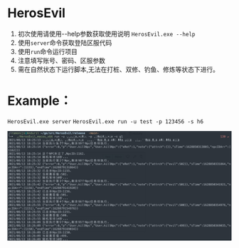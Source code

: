 # HerosEvil
1. 初次使用请使用--help参数获取使用说明
`HerosEvil.exe --help`
2. 使用`server`命令获取登陆区服代码
4. 使用`run`命令运行项目
5. 注意填写账号、密码、区服参数
6. 需在自然状态下运行脚本,无法在打桩、双修、钓鱼、修炼等状态下进行。
# Example：
`HerosEvil.exe server`
`HerosEvil.exe run -u test -p 123456 -s h6`

![图1](https://github.com/ramoncjs3/HerosEvil/blob/main/1.jpg)
